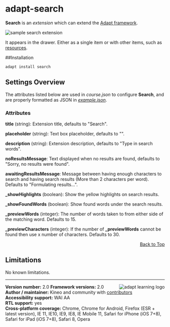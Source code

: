 # adapt-search  

**Search** is an *extension* which can extend the [Adapt framework](https://github.com/adaptlearning/adapt_framework). 

<img src="https://raw.githubusercontent.com/wiki/cgkineo/adapt-search/images/example.gif" alt="sample search extension">

It appears in the drawer. Either as a single item or with other items, such as [resources](https://github.com/adaptlearning/adapt-contrib-resources).  

##Installation

``adapt install search``


## Settings Overview

The attributes listed below are used in *course.json* to configure **Search**, and are properly formatted as JSON in [*example.json*](https://github.com/cgkineo/adapt-contrib-search/blob/master/example.json). 

### Attributes


**title** (string): Extension title, defaults to "Search".

**placeholder** (string): Text box placeholder, defaults to "".

**description** (string): Extension description, defaults to "Type in search words".

**noResultsMessage**: Text displayed when no results are found, defaults to "Sorry, no results were found".

**awaitingResultsMessage**: Message between having enough characters to search and having search results (More than 2 characters per word). Defaults to "Formulating results...".

**_showHighlights** (boolean): Show the yellow highlights on search results.
  
**_showFoundWords** (boolean): Show found words under the search results.  

**_previewWords** (integer): The number of words taken to from either side of the matching word. Defaults to 15.

**_previewCharacters** (integer): If the number of **_previewWords** cannot be found then use x number of characters. Defaults to 30.


<div float align=right><a href="#top">Back to Top</a></div>

## Limitations

No known limitations.   


----------------------------
**Version number:**  2.0   <a href="https://community.adaptlearning.org/" target="_blank"><img src="https://github.com/adaptlearning/documentation/blob/master/04_wiki_assets/plug-ins/images/adapt-logo-mrgn-lft.jpg" alt="adapt learning logo" align="right"></a> 
**Framework versions:** 2.0  
**Author / maintainer:** Kineo and community with [contributors](https://github.com/cgkineo/adapt-search/graphs/contributors)   
**Accessibility support:** WAI AA   
**RTL support:** yes  
**Cross-platform coverage:** Chrome, Chrome for Android, Firefox (ESR + latest version), IE 11, IE10, IE9, IE8, IE Mobile 11, Safari for iPhone (iOS 7+8), Safari for iPad (iOS 7+8), Safari 8, Opera     
